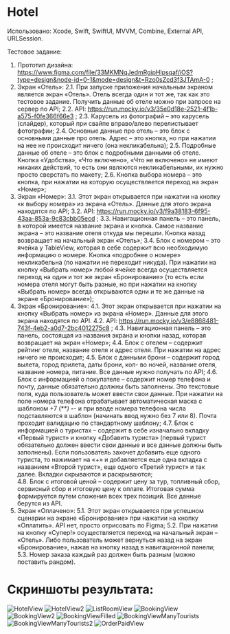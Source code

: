 # Hotel

Использовано: Xcode, Swift, SwiftUI, MVVM, Combine, External API, URLSession.

Тестовое задание:

1. Прототип дизайна: https://www.figma.com/file/33MKMNqJedmRgipHlpsqaf/iOS?type=design&node-id=0-1&mode=design&t=Rzo0sZcd3f3JTAmA-0 ;
2. Экран «Отель»:
2.1. При запуске приложения начальным экраном является экран «Отель». Отель всегда один и тот же, так как это тестовое задание. Получить данные об отеле можно при запросе на сервер по API;
2.2. API: https://run.mocky.io/v3/35e0d18e-2521-4f1b-a575-f0fe366f66e3 ;
2.3. Карусель из фотографий – это карусель (слайдер), который при свайпе вправо/влево перелистывает фотографии;
2.4. Основные данные про отель – это блок с основными данные про отель. Адрес – это кнопка, но при нажатии на нее не происходит ничего (она некликабельна);
2.5. Подробные данные об отеле – это блок с подробными данными об отеле. Кнопка «Удобства», «Что включено», «Что не включено» не имеют никаких действий, то есть они являются некликабельными, их нужно просто сверстать по макету;
2.6. Кнопка выбора номера – это кнопка, при нажатии на которую осуществляется переход на экран «Номер»;
3. Экран «Номер»:
3.1. Этот экран открывается при нажатии на кнопку «к выбору номера» из экрана «Отель». Данные для этого экрана находятся по API;
3.2. API: https://run.mocky.io/v3/f9a38183-6f95-43aa-853a-9c83cbb05ecd ;
3.3. Навигационная панель – это панель, в которой имеется название экрана и кнопка. Самое название экрана – это название отеля откуда мы перешли. Кнопка назад возвращает на начальный экран «Отель»;
3.4. Блок с номером – это ячейка у TableView, которая в себе содержит всю необходимую информацию о номере. Кнопка «подробнее о номере» некликабельна (по нажатии не переходит никуда). При нажатии на кнопку «Выбрать номер» любой ячейке всегда осуществляется переход на один и тот же экран «Бронирование» (то есть если номера отеля могут быть разные, но при нажатии на кнопку «Выбрать номер» всегда открываются одни и те же данные на экране «Бронирование»);   
4. Экран «Бронирование»:
4.1. Этот экран открывается при нажатии на кнопку «Выбрать номер» из экрана «Номер». Данные для этого экрана находятся по API.
4.2. API: https://run.mocky.io/v3/e8868481-743f-4eb2-a0d7-2bc4012275c8 ;
4.3. Навигационная панель – это панель, состоящая из названия экрана и кнопки назад, которая возвращает на экран «Номер»;
4.4. Блок с отелем – содержит рейтинг отеля, название отеля и адрес отеля. При нажатии на адрес ничего не происходит;
4.5. Блок с данными брони – содержит город вылета, город прилета, даты брони, кол- во ночей, название отеля, название номера, питание. Все данные нужно получать по API;
4.6. Блок с информацией о покупателе – содержит номер телефона и почту, данные обязательно должны быть заполнены. Это текстовые поля, куда пользователь может ввести свои данные. При нажатии на поле номера телефона отрабатывает автоматическая маска с шаблоном +7 (***) ***-**-** и при вводе номера телефона числа подставляются в шаблон (начинать ввод нужно без 7 или 8). Почта проходит валидацию по стандартному шаблону;
4.7. Блок с информацией о туристах – содержит в себе изначально вкладку «Первый турист» и кнопку «Добавить туриста» (первый турист обязательно должен ввести свои данные и все данные должны быть заполнены). Если пользователь захочет добавить еще одного туриста, то нажимает на «+» и добавляется еще одна вкладка с названием «Второй турист», еще одного «Третий турист» и так далее. Вкладки скрываются и раскрываются;    
4.8. Блок с итоговой ценой – содержит цену за тур, топливный сбор, сервисный сбор и итоговую цену к оплате. Итоговая сумма формируется путем сложения всех трех позиций. Все данные берутся из API.
5. Экран «Оплачено»:
5.1. Этот экран открывается при успешном сценарии на экране «Бронирование» при нажатии на кнопку «Оплатить». API нет, просто отрисовать по Figma;
5.2. При нажатии на кнопку «Супер!» осуществляется переход на начальный экран – «Отель». Либо пользователь может вернуться назад на экран «Бронирование», нажав на кнопку назад в навигационной панели;
5.3. Номер заказа каждый раз должен быть разным (можно поставить рандом).

# Скриншоты результата:
![HotelView](https://github.com/YaslikS/Hotel/assets/58375980/6b54115a-7360-408f-b06e-9c070a9a3073)
![HotelView2](https://github.com/YaslikS/Hotel/assets/58375980/d541959d-23d0-406c-92ef-4849bf71fd76)
![ListRoomView](https://github.com/YaslikS/Hotel/assets/58375980/5531a957-b940-41fa-b9a2-471c075b2759)
![BookingView](https://github.com/YaslikS/Hotel/assets/58375980/3fd2d740-b00e-4fc7-9737-592914a09c54)
![BookingView2](https://github.com/YaslikS/Hotel/assets/58375980/03218e78-a886-4933-9762-641c55b7fa47)
![BookingViewFilled](https://github.com/YaslikS/Hotel/assets/58375980/e1229616-6902-43b9-91c8-1a68fa615b39)
![BookingViewManyTourists](https://github.com/YaslikS/Hotel/assets/58375980/60187f71-f8a9-4b55-98d5-f685d6aaf448)
![BookingViewManyTourists2](https://github.com/YaslikS/Hotel/assets/58375980/8b6e7bd8-f7b5-4fb9-b4ac-54b18624da14)
![OrderPaidView](https://github.com/YaslikS/Hotel/assets/58375980/de3ca62f-610b-47f3-bd8f-b0677367fb9e)
